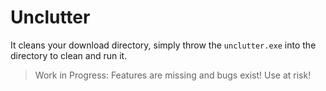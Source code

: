# Unclutter

It cleans your download directory, simply throw the `unclutter.exe` into the directory to clean and run it.

> Work in Progress: Features are missing and bugs exist! Use at risk!